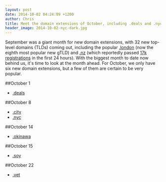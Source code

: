 ```yaml
---
layout: post
date: 2014-10-02 04:24:09 +1200
author: Chris
title: Meet the domain extensions of October, including .deals and .nyc
header_image: 2014-10-02-nyc-dark.jpg
---
```


<!-- excerpt -->

September was a giant month for new domain extensions, with 32 new top-level domains (TLDs) coming out, including the popular [.london](https://iwantmyname.com/domains/dot-london) (now the eighth most popular new gTLD) and [.nz](https://iwantmyname.com/domains/dot-nz) (which reportedly passed [17k registrations](https://twitter.com/dotnz/status/517102502731190272) in the first 24 hours). With the biggest month to date now behind us, it's time to look at the month ahead. For October, we only have six new domain extensions, but a few of them are certain to be very popular.

<!-- /excerpt -->

##October 1

+ [.deals](https://iwantmyname.com/domains/dot-deals)

##October 8

+ [.city](https://iwantmyname.com/domains/dot-city)
+ [.nyc](https://iwantmyname.com/domains/dot-nyc)

##October 14

+ [.okinawa](https://iwantmyname.com/domains/dot-okinawa)

##October 15

+ [.soy](https://iwantmyname.com/domains/dot-soy)

##October 22

+ [.vet](https://iwantmyname.com/domains/dot-vet)
